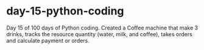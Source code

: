# day-15-python-coding
Day 15 of 100 days of Python coding. Created a Coffee machine that make 3 drinks, tracks the resource quantity (water, milk, and coffee), takes orders and calculate payment or orders.
